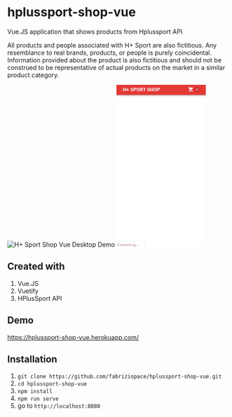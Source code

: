 # hplussport-shop-vue
Vue.JS application that shows products from Hplussport API

All products and people associated with H+ Sport are also fictitious. Any resemblance to real brands, products, or people is purely coincidental. Information provided about the product is also fictitious and should not be construed to be representative of actual products on the market in a similar product category.

<img src="desktop-demo-app.gif" alt="H+ Sport Shop Vue Desktop Demo" width="600" height="370"/> <img src="mobile-demo-app.gif" alt="H+ Sport Shop Vue Mobile Demo" width="204" height="370" />

## Created with
1. Vue.JS
2. Vuetify
3. HPlusSport API 

## Demo
https://hplussport-shop-vue.herokuapp.com/

## Installation
1. `git clone https://github.com/fabriziopace/hplussport-shop-vue.git`
2. `cd hplussport-shop-vue`
3. `npm install`
4. `npm run serve`
5. go to `http://localhost:8080`